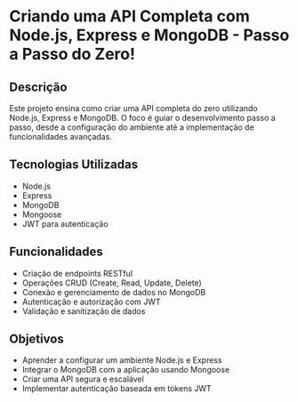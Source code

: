 # Criando uma API Completa com Node.js, Express e MongoDB - Passo a Passo do Zero!

## Descrição
Este projeto ensina como criar uma API completa do zero utilizando Node.js, Express e MongoDB. O foco é guiar o desenvolvimento passo a passo, desde a configuração do ambiente até a implementação de funcionalidades avançadas.

## Tecnologias Utilizadas
- Node.js
- Express
- MongoDB
- Mongoose
- JWT para autenticação

## Funcionalidades
- Criação de endpoints RESTful
- Operações CRUD (Create, Read, Update, Delete)
- Conexão e gerenciamento de dados no MongoDB
- Autenticação e autorização com JWT
- Validação e sanitização de dados

## Objetivos
- Aprender a configurar um ambiente Node.js e Express
- Integrar o MongoDB com a aplicação usando Mongoose
- Criar uma API segura e escalável
- Implementar autenticação baseada em tokens JWT

